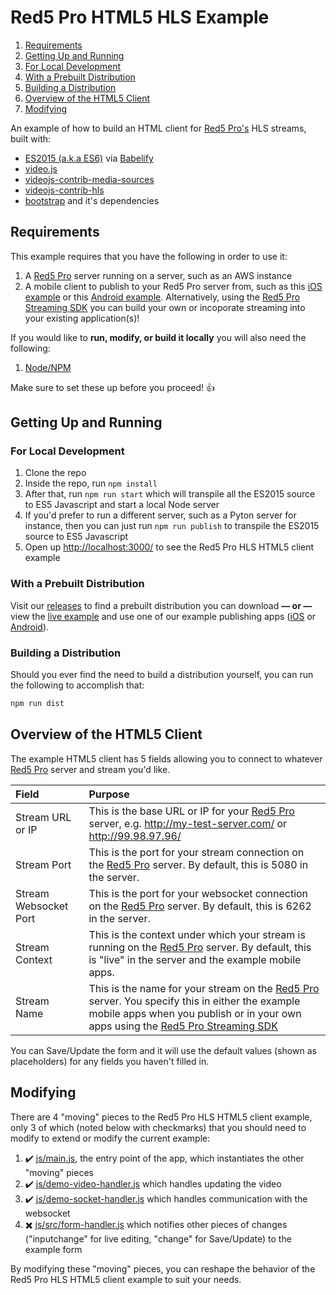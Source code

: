 # Red5 Pro HTML5 HLS Example

<!-- MarkdownTOC -->

1. [Requirements](#requirements)
2. [Getting Up and Running](#getting-up-and-running)
  1. [For Local Development](#for-local-development)
  2. [With a Prebuilt Distribution](#with-a-prebuilt-distribution)
  3. [Building a Distribution](#building-a-distribution)
3. [Overview of the HTML5 Client](#overview-of-the-html5-client)
4. [Modifying](#modifying)

<!-- /MarkdownTOC -->


An example of how to build an HTML client for [Red5 Pro's](http://red5pro.com/) HLS streams, built with:

* [ES2015 (a.k.a ES6)](https://github.com/bevacqua/es6) via [Babelify](http://babeljs.io/)
* [video.js](https://github.com/videojs/video.js)
* [videojs-contrib-media-sources](https://github.com/videojs/videojs-contrib-media-sources)
* [videojs-contrib-hls](https://github.com/videojs/videojs-contrib-hls)
* [bootstrap](https://github.com/twbs/bootstrap) and it's dependencies

## Requirements

This example requires that you have the following in order to use it:

1. A [Red5 Pro][r5p] server running on a server, such as an AWS instance
2. A mobile client to publish to your Red5 Pro server from, such as this [iOS example](https://github.com/red5pro/red5pro-ios-app) or this [Android example](https://github.com/red5pro/red5pro-android-app). Alternatively, using the [Red5 Pro Streaming SDK][r5s] you can build your own or incoporate streaming into your existing application(s)!

If you would like to **run, modify, or build it locally** you will also need the following:

1. [Node/NPM](https://nodejs.org/)

Make sure to set these up before you proceed! :+1:

## Getting Up and Running

### For Local Development

1. Clone the repo
2. Inside the repo, run `npm install`
3. After that, run `npm run start` which will transpile all the ES2015 source to ES5 Javascript and start a local Node server
  1. If you'd prefer to run a different server, such as a Pyton server for instance, then you can just run `npm run publish` to transpile the ES2015 source to ES5 Javascript
4. Open up [http://localhost:3000/](http://localhost:3000/) to see the Red5 Pro HLS HTML5 client example

### With a Prebuilt Distribution

Visit our [releases](./releases) to find a prebuilt distribution you can download **&mdash; or &mdash;** view the [live example](http://red5pro.github.io/red5pro-html5-hls/) and use one of our example publishing apps ([iOS](https://github.com/red5pro/red5pro-ios-app) or [Android](https://github.com/red5pro/red5pro-android-app)).

### Building a Distribution

Should you ever find the need to build a distribution yourself, you can run the following to accomplish that:

```sh
npm run dist
```

## Overview of the HTML5 Client

The example HTML5 client has 5 fields allowing you to connect to whatever [Red5 Pro][r5p] server and stream you'd like.

| Field                 | Purpose                                                                                                                                                                                         |
|:----------------------|:------------------------------------------------------------------------------------------------------------------------------------------------------------------------------------------------|
| Stream URL or IP      | This is the base URL or IP for your [Red5 Pro][r5p] server, e.g. http://my-test-server.com/ or http://99.98.97.96/                                                                              |
| Stream Port           | This is the port for your stream connection on the [Red5 Pro][r5p] server. By default, this is 5080 in the server.                                                                              |
| Stream Websocket Port | This is the port for your websocket connection on the [Red5 Pro][r5p] server. By default, this is 6262 in the server.                                                                           |
| Stream Context        | This is the context under which your stream is running on the [Red5 Pro][r5p] server. By default, this is "live" in the server and the example mobile apps.                                     |
| Stream Name           | This is the name for your stream on the [Red5 Pro][r5p] server. You specify this in either the example mobile apps when you publish or in your own apps using the [Red5 Pro Streaming SDK][r5s] |

You can Save/Update the form and it will use the default values (shown as placeholders) for any fields you haven't filled in.

## Modifying

There are 4 "moving" pieces to the Red5 Pro HLS HTML5 client example, only 3 of which (noted below with checkmarks) that you should need to modify to extend or modify the current example:

1. :heavy_check_mark: [js/main.js](./js/main.js), the entry point of the app, which instantiates the other "moving" pieces
2. :heavy_check_mark: [js/demo-video-handler.js](./js/demo-video-handler.js) which handles updating the video
3. :heavy_check_mark: [js/demo-socket-handler.js](./js/demo-socket-handler.js) which handles communication with the websocket
4. :heavy_multiplication_x: [js/src/form-handler.js](./js/src/form-handler.js) which notifies other pieces of changes ("inputchange" for live editing, "change" for Save/Update) to the example form

By modifying these "moving" pieces, you can reshape the behavior of the Red5 Pro HLS HTML5 client example to suit your needs.

[r5p]:      https://red5pro.com                                 "Red5 Pro"
[r5s]:      https://www.red5pro.com/docs/streaming/overview/    "Red5 Pro Streaming SDK"
